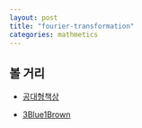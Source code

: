 ```yaml
---
layout: post
title: "fourier-transformation"
categories: mathmetics
---
```



## 볼 거리

- [공대형책상](https://www.youtube.com/watch?v=60cgbKX0fmE&ab_channel=GongbroDesk)

- [3Blue1Brown](https://www.youtube.com/watch?v=Mc9PHZ3H36M&t=412s&ab_channel=3Blue1Brown%ED%95%9C%EA%B5%AD%EC%96%B4)



